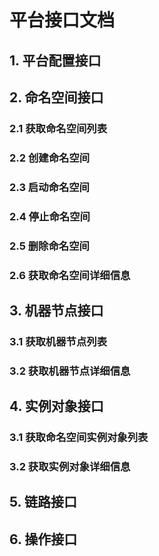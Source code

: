 # 平台接口文档

## 1. 平台配置接口



## 2. 命名空间接口

### 2.1 获取命名空间列表 


### 2.2 创建命名空间

### 2.3 启动命名空间

### 2.4 停止命名空间

### 2.5 删除命名空间

### 2.6 获取命名空间详细信息

## 3. 机器节点接口

### 3.1 获取机器节点列表

### 3.2 获取机器节点详细信息

## 4. 实例对象接口

### 3.1 获取命名空间实例对象列表

### 3.2 获取实例对象详细信息

## 5. 链路接口

## 6. 操作接口